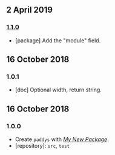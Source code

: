 ## 2 April 2019

### [1.1.0](https://github.com/artdecocode/paddys/compare/v1.0.1...v1.1.0)

- [package] Add the "module" field.

## 16 October 2018

### 1.0.1

- [doc] Optional width, return string.

## 16 October 2018

### 1.0.0

- Create `paddys` with _[My New Package](https://mnpjs.org)_.
- [repository]: `src`, `test`
